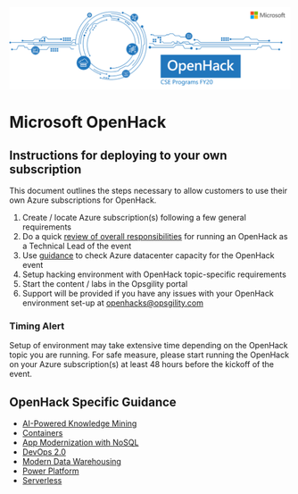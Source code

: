 ![Microsoft OpenHack](images/OpenHack.png "Microsoft Open Hack")


# Microsoft OpenHack 

## Instructions for deploying to your own subscription

This document outlines the steps necessary to allow customers to use their own Azure subscriptions for OpenHack. 

1.	Create / locate Azure subscription(s) following a few general requirements
2.	Do a quick <a href="https://microsoft.sharepoint.com/teams/OpenHack/_layouts/15/Doc.aspx?sourcedoc=%7bffdcfb77-8093-497c-a256-2aa18e7518e6%7d&action=edit&wd=target%28Lead%20Coach.one%7C88379f2b-d015-4cf5-9d2b-cdd705839c77%2FLead%20Coach%20Tasks%7Cce881bc5-2223-47ac-95d7-083513afcff2%2F%29" target='_blank'>review of overall responsibilities</a> for running an OpenHack as a Technical Lead of the event
3.	Use <a href="https://microsoft-my.sharepoint.com/:w:/p/nirshah/EXz9ACdUGwZMn0c1ZjE7eAYBxXJzN6mWmVwfO8SeTMweCA?e=2NfCl9" target="_blank">guidance</a> to check Azure datacenter capacity for the OpenHack event
4.	Setup hacking environment with OpenHack topic-specific requirements
5.	Start the content / labs in the Opsgility portal
6.	Support will be provided if you have any issues with your OpenHack environment set-up at openhacks@opsgility.com 


### Timing Alert
Setup of environment may take extensive time depending on the OpenHack topic you are running. For safe measure, please start running the OpenHack on your Azure subscription(s) at least 48 hours before the kickoff of the event. 


## OpenHack Specific Guidance

- [AI-Powered Knowledge Mining](knowledge-mining/deployment.md)
- [Containers](containers/deployment.md)
- [App Modernization with NoSQL](app-modernization-no-sql/deployment.md)
- [DevOps 2.0](devops-2.0/deployment.md)
- [Modern Data Warehousing](modern-data-warehousing/deployment.md)
- [Power Platform](power-platform/deployment.md)
- [Serverless](serverless/deployment.md)
